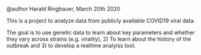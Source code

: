 @author Harald Ringbauer,  March 20th 2020

This is a project to analyze data from publicly available COVID19 viral data.

The goal is to use genetic data to learn about key parameters and whether they vary across strains (e.g. virality), 2) To learn about the history of the outbreak and 3) to develop a realtime analyiss tool.